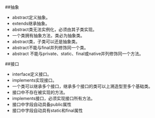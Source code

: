 ##抽象
- abstract定义抽象。
- extends继承抽象。
- abstract类无法实例化，必须由其子类实现。
- 一个类拥有抽象方法，类必为抽象类。
- abstract类，子类可以还是抽象类。
- abstract不能与final并列修饰同一个类。
- abstract 不能与private、static、final或native并列修饰同一个方法。

##接口
- interface定义接口。
- implements实现接口。
- 一个类可以继承多个接口，继承多个接口的类可以上溯造型至多个基础类。
- 接口中不存在被实现的方法。
- implements接口，必须实现接口所有方法。
- 接口中字段自动具备public属性
- 接口中字段自动具有static和final属性

